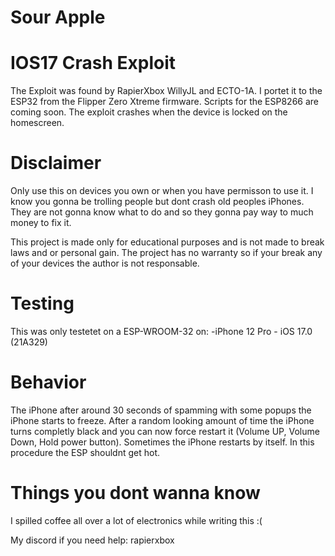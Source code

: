 # Sour Apple
# IOS17 Crash Exploit
The Exploit was found by RapierXbox WillyJL and ECTO-1A. I portet it to the ESP32 from the Flipper Zero Xtreme firmware. Scripts for the ESP8266 are coming soon. The exploit crashes when the device is locked on the homescreen.
# Disclaimer
Only use this on devices you own or when you have permisson to use it. I know you gonna be trolling people but dont crash old peoples iPhones. They are not gonna know what to do and so they gonna pay way to much money to fix it.

This project is made only for educational purposes and is not made to break laws and or personal gain. The project has no warranty so if your break any of your devices the author is not responsable.
# Testing
This was only testetet on a ESP-WROOM-32 on:
-iPhone 12 Pro -   iOS 17.0 (21A329)
# Behavior
The iPhone after around 30 seconds of spamming with some popups the iPhone starts to freeze. After a random looking amount of time the iPhone turns completly black and you can now force restart it (Volume UP, Volume Down, Hold power button). Sometimes the iPhone restarts by itself. In this procedure the ESP shouldnt get hot.
# Things you dont wanna know
I spilled coffee all over a lot of electronics while writing this :(


My discord if you need help: rapierxbox
